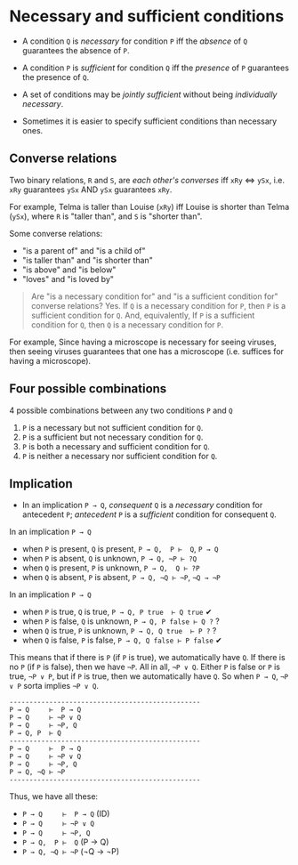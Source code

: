 # Necessary and sufficient conditions

* A condition `Q` is *necessary* for condition `P` 
  iff the *absence* of `Q` guarantees the absence of `P`.

* A condition `P` is *sufficient* for condition `Q` 
  iff the *presence* of `P` guarantees the presence of `Q`.

* A set of conditions may be *jointly sufficient* 
  without being *individually necessary*.

* Sometimes it is easier to specify sufficient conditions than necessary ones.


## Converse relations

Two binary relations, `R` and `S`, 
are *each other's converses* iff 
`xRy` ⇔ `ySx`, 
i.e. `xRy` guarantees `ySx` AND 
     `ySx` guarantees `xRy`. 

For example, 
Telma is taller than Louise (`xRy`) iff 
Louise is shorter than Telma (`ySx`), 
where `R` is "taller than", and `S` is "shorter than".

Some converse relations:
- "is a parent of" and "is a child of"
- "is taller than" and "is shorter than"
- "is above"       and "is below"
- "loves"          and "is loved by"


>Are "is a necessary condition for" and "is a sufficient condition for" converse relations?
Yes. If `Q` is a necessary condition for `P`, then `P` is a sufficient condition for `Q`. And, equivalently, If `P` is a sufficient condition for `Q`, then `Q` is a necessary condition for `P`.

For example, Since having a microscope is necessary for seeing viruses, then seeing viruses guarantees that one has a microscope (i.e. suffices for having a microscope).

## Four possible combinations

4 possible combinations between any two conditions `P` and `Q`
1. `P` is a necessary but not sufficient condition for `Q`.
2. `P` is a sufficient but not necessary condition for `Q`.
3. `P` is both a necessary and sufficient condition for `Q`.
4. `P` is neither a necessary nor sufficient condition for `Q`.




## Implication

* In an implication `P → Q`, 
  *consequent* `Q` is a *necessary* condition for antecedent `P`; 
  *antecedent* `P` is a *sufficient* condition for consequent `Q`.


In an implication `P → Q`
- when `P` is present, `Q` is present, `P → Q,  P ⊢  Q`,  `P → Q`
- when `P` is absent,  `Q` is unknown, `P → Q, ¬P ⊢ ?Q`
- when `Q` is present, `P` is unknown, `P → Q,  Q ⊢ ?P`
- when `Q` is absent,  `P` is absent,  `P → Q, ¬Q ⊢ ¬P`, `¬Q → ¬P`

In an implication `P → Q`
- when `P` is true,  `Q` is true,    `P → Q, P true  ⊢ Q true`  ✔
- when `P` is false, `Q` is unknown, `P → Q, P false ⊢ Q ?`     ?
- when `Q` is true,  `P` is unknown, `P → Q, Q true  ⊢ P ?`     ?
- when `Q` is false, `P` is false,   `P → Q, Q false ⊢ P false` ✔

This means that if there is `P` (if `P` is true), we automatically have `Q`. If there is no `P` (if `P` is false), then we have `¬P`. All in all, `¬P ∨ Q`. Either `P` is false or `P` is true, `¬P ∨ P`, but if `P` is true, then we automatically have `Q`. So when `P → Q`, `¬P ∨ P` sorta implies `¬P ∨ Q`.


```
------------------------------------------------
P → Q     ⊢  P → Q
P → Q     ⊢ ¬P ∨ Q
P → Q     ⊢ ¬P, Q
P → Q, P  ⊢ Q
------------------------------------------------
P → Q     ⊢  P → Q
P → Q     ⊢ ¬P ∨ Q
P → Q     ⊢ ¬P, Q
P → Q, ¬Q ⊢ ¬P
------------------------------------------------
```

Thus, we have all these:
- `P → Q     ⊢  P → Q` (ID)
- `P → Q     ⊢ ¬P ∨ Q`
- `P → Q     ⊢ ¬P, Q`
- `P → Q,  P ⊢  Q`     (P → Q)
- `P → Q, ¬Q ⊢ ¬P`     (¬Q → ¬P)

